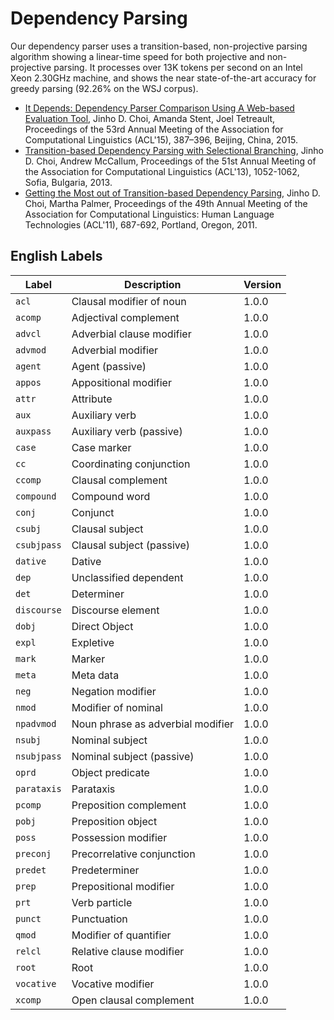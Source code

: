 # Dependency Parsing

Our dependency parser uses a transition-based, non-projective parsing algorithm showing a linear-time speed for both projective and non-projective parsing. It processes over 13K tokens per second on an Intel Xeon 2.30GHz machine, and shows the near state-of-the-art accuracy for greedy parsing (92.26% on the WSJ corpus).

* [It Depends: Dependency Parser Comparison Using A Web-based Evaluation Tool](http://www.aclweb.org/anthology/P15-1038.pdf), Jinho D. Choi, Amanda Stent, Joel Tetreault, Proceedings of the 53rd Annual Meeting of the Association for Computational Linguistics (ACL'15), 387–396, Beijing, China, 2015.
* [Transition-based Dependency Parsing with Selectional Branching](http://aclweb.org/anthology/P/P13/P13-1104.pdf), Jinho D. Choi, Andrew McCallum, Proceedings of the 51st Annual Meeting of the Association for Computational Linguistics (ACL'13), 1052-1062, Sofia, Bulgaria, 2013.
* [Getting the Most out of Transition-based Dependency Parsing](http://aclweb.org/anthology-new/P/P11/P11-2121.pdf), Jinho D. Choi, Martha Palmer, Proceedings of the 49th Annual Meeting of the Association for Computational Linguistics: Human Language Technologies (ACL'11), 687-692, Portland, Oregon, 2011.

## English Labels

| Label       | Description | Version |
| ----------- | ----------- | ------- |
| `acl`       | Clausal modifier of noun | 1.0.0 |
| `acomp`     | Adjectival complement | 1.0.0 |
| `advcl`     | Adverbial clause modifier | 1.0.0 |
| `advmod`    | Adverbial modifier | 1.0.0 |
| `agent`     | Agent (passive) | 1.0.0 |
| `appos`     | Appositional modifier | 1.0.0 |
| `attr`      | Attribute | 1.0.0 |
| `aux`       | Auxiliary verb | 1.0.0 |
| `auxpass`   | Auxiliary verb (passive) | 1.0.0 |
| `case`      | Case marker | 1.0.0 |
| `cc`        | Coordinating conjunction | 1.0.0 |
| `ccomp`     | Clausal complement | 1.0.0 |
| `compound`  | Compound word | 1.0.0 |
| `conj`      | Conjunct | 1.0.0 |
| `csubj`     | Clausal subject | 1.0.0 |
| `csubjpass` | Clausal subject (passive) | 1.0.0 |
| `dative`    | Dative | 1.0.0 |
| `dep`       | Unclassified dependent | 1.0.0 |
| `det`       | Determiner | 1.0.0 |
| `discourse` | Discourse element | 1.0.0 |
| `dobj`      | Direct Object | 1.0.0 |
| `expl`      | Expletive | 1.0.0 |
| `mark`      | Marker | 1.0.0 |
| `meta`      | Meta data | 1.0.0 |
| `neg`       | Negation modifier | 1.0.0 |
| `nmod`      | Modifier of nominal | 1.0.0 |
| `npadvmod`  | Noun phrase as adverbial modifier | 1.0.0 |
| `nsubj`     | Nominal subject | 1.0.0 |
| `nsubjpass` | Nominal subject (passive) | 1.0.0 |
| `oprd`      | Object predicate | 1.0.0 |
| `parataxis` | Parataxis | 1.0.0 |
| `pcomp`     | Preposition complement | 1.0.0 |
| `pobj`      | Preposition object | 1.0.0 |
| `poss`      | Possession modifier | 1.0.0 |
| `preconj`   | Precorrelative conjunction | 1.0.0 |
| `predet`    | Predeterminer | 1.0.0 |
| `prep`      | Prepositional modifier | 1.0.0 |
| `prt`       | Verb particle | 1.0.0 |
| `punct`     | Punctuation | 1.0.0 |
| `qmod`      | Modifier of quantifier | 1.0.0 |
| `relcl`     | Relative clause modifier | 1.0.0 |
| `root`      | Root | 1.0.0 |
| `vocative`  | Vocative modifier | 1.0.0 |
| `xcomp`     | Open clausal complement | 1.0.0 |